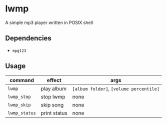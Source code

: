 # lwmp
A simple mp3 player written in POSIX shell

## Dependencies
 - `mpg123`
## Usage
| command | effect | args |
|---------|--------|------|
|`lwmp`   |play album | `[album folder]`, `[volume percentile]` |
|`lwmp_stop`|stop lwmp | none |
|`lwmp_skip`|skip song | none |
|`lwmp_status`|print status | none |
